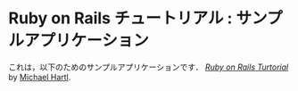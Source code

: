 # Ruby on Rails チュートリアル : サンプルアプリケーション

これは，以下のためのサンプルアプリケーションです．
[*Ruby on Rails Turtorial*](http://railstutorial.jp/) by [Michael Hartl](http://michaelhartl.com/).
